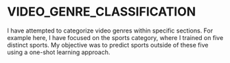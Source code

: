 # VIDEO_GENRE_CLASSIFICATION
I have attempted to categorize video genres within specific sections. For example here, I have focused on the sports category, where I trained on five distinct sports. My objective was to predict sports outside of these five using a one-shot learning approach.
